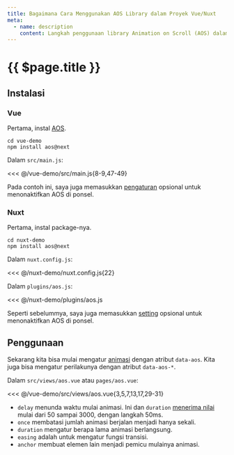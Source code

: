 ```yaml
---
title: Bagaimana Cara Menggunakan AOS Library dalam Proyek Vue/Nuxt
meta:
  - name: description
    content: Langkah penggunaan library Animation on Scroll (AOS) dalam proyek Vue/Nuxt.
---
```


# {{ $page.title }}

<start-tutorial demo="aos" lang="id" />

## Instalasi

### Vue

Pertama, instal [AOS](https://www.npmjs.com/package/aos).

```bash{2}
cd vue-demo
npm install aos@next
```

Dalam `src/main.js`:

<<< @/vue-demo/src/main.js{8-9,47-49}

Pada contoh ini, saya juga memasukkan [pengaturan](https://www.npmjs.com/package/aos#1-initialize-aos) opsional untuk menonaktifkan AOS di ponsel.

### Nuxt

Pertama, instal package-nya.

```bash{2}
cd nuxt-demo
npm install aos@next
```

Dalam `nuxt.config.js`:

<<< @/nuxt-demo/nuxt.config.js{22}

Dalam `plugins/aos.js`:

<<< @/nuxt-demo/plugins/aos.js

Seperti sebelummya, saya juga memasukkan [setting](https://www.npmjs.com/package/aos#1-initialize-aos) opsional untuk menonaktifkan AOS di ponsel.

## Penggunaan

Sekarang kita bisa mulai mengatur [animasi](https://www.npmjs.com/package/aos#animations) dengan atribut `data-aos`. Kita juga bisa mengatur perilakunya dengan atribut `data-aos-*`.

Dalam `src/views/aos.vue` atau `pages/aos.vue`:

<<< @/vue-demo/src/views/aos.vue{3,5,7,13,17,29-31}

- `delay` menunda waktu mulai animasi. Ini dan `duration` [menerima nilai](https://www.npmjs.com/package/aos#setting-duration-delay) mulai dari 50 sampai 3000, dengan langkah 50ms.
- `once` membatasi jumlah animasi berjalan menjadi hanya sekali.
- `duration` mengatur berapa lama animasi berlangsung.
- `easing` adalah untuk mengatur fungsi transisi.
- `anchor` membuat elemen lain menjadi pemicu mulainya animasi.
